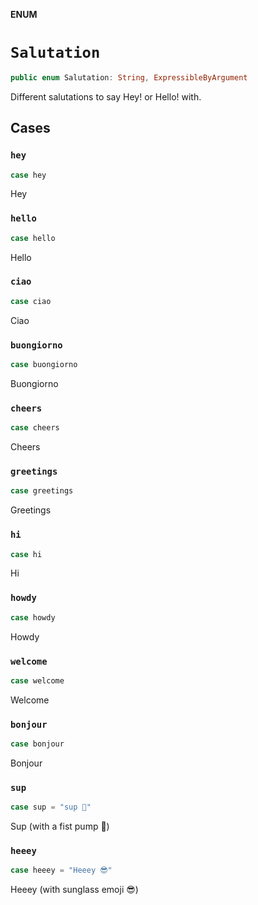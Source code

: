 **ENUM**

# `Salutation`

```swift
public enum Salutation: String, ExpressibleByArgument
```

Different salutations to say Hey! or Hello! with.

## Cases
### `hey`

```swift
case hey
```

Hey

### `hello`

```swift
case hello
```

Hello

### `ciao`

```swift
case ciao
```

Ciao

### `buongiorno`

```swift
case buongiorno
```

Buongiorno

### `cheers`

```swift
case cheers
```

Cheers

### `greetings`

```swift
case greetings
```

Greetings

### `hi`

```swift
case hi
```

Hi

### `howdy`

```swift
case howdy
```

Howdy

### `welcome`

```swift
case welcome
```

Welcome

### `bonjour`

```swift
case bonjour
```

Bonjour

### `sup`

```swift
case sup = "sup 🤜"
```

Sup (with a fist pump 🤜)

### `heeey`

```swift
case heeey = "Heeey 😎"
```

Heeey (with sunglass emoji 😎)
